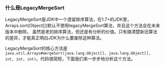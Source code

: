### 什么是LegacyMergeSort
LegacyMergeSort是JDK中一个遗留排序算法，在1.7+的JDK里，Arrays.sort(Object[])默认不使用legacyMergeSort算法，并且这个方法会在未来版本中删除。
虽然是老的排序算法，但还是有分析的价值。只有搞清楚新旧算法的差异，才能真正明白JDK为什么要废除这种算法。

LegacyMergeSort的核心方法是`java.util.Arrays#mergeSort(java.lang.Object[], java.lang.Object[], int, int, int)`。代码很简短，下面我们来一步步地分析这个方法。
